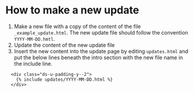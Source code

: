 # How to make a new update

1. Make a new file with a copy of the content of the file `_example_update.html`. The new update file should follow the convention `YYYY-MM-DD.hmtl`.
2. Update the content of the new update file
3. Insert the new content into the update page by editing `updates.html` and put the below lines beneath the intro section with the new file name in the include line.
```
  <div class="ds-u-padding-y--2">
    {% include updates/YYYY-MM-DD.html %}
  </div>
```